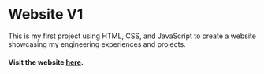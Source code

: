 # Website V1

This is my first project using HTML, CSS, and JavaScript to create a website showcasing my engineering experiences and projects. 

#### Visit the website [here](http://stephaniekyyip.github.io/website_v1/).
